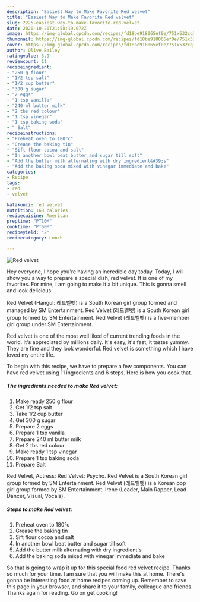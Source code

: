 ```yaml
---
description: "Easiest Way to Make Favorite Red velvet"
title: "Easiest Way to Make Favorite Red velvet"
slug: 2225-easiest-way-to-make-favorite-red-velvet
date: 2020-10-20T21:58:19.072Z
image: https://img-global.cpcdn.com/recipes/fd18be918065ef0e/751x532cq70/red-velvet-recipe-main-photo.jpg
thumbnail: https://img-global.cpcdn.com/recipes/fd18be918065ef0e/751x532cq70/red-velvet-recipe-main-photo.jpg
cover: https://img-global.cpcdn.com/recipes/fd18be918065ef0e/751x532cq70/red-velvet-recipe-main-photo.jpg
author: Olive Bailey
ratingvalue: 3.9
reviewcount: 11
recipeingredient:
- "250 g flour"
- "1/2 tsp salt"
- "1/2 cup butter"
- "300 g sugar"
- "2 eggs"
- "1 tsp vanilla"
- "240 ml butter milk"
- "2 tbs red colour"
- "1 tsp vinegar"
- "1 tsp baking soda"
- " Salt"
recipeinstructions:
- "Preheat oven to 180°c"
- "Grease the baking tin"
- "Sift flour cocoa and salt"
- "In another bowl beat butter and sugar till soft"
- "Add the butter milk alternating with dry ingredient&#39;s"
- "Add the baking soda mixed with vinegar immediate and bake"
categories:
- Recipe
tags:
- red
- velvet

katakunci: red velvet 
nutrition: 168 calories
recipecuisine: American
preptime: "PT10M"
cooktime: "PT60M"
recipeyield: "2"
recipecategory: Lunch

---
```



![Red velvet](https://img-global.cpcdn.com/recipes/fd18be918065ef0e/751x532cq70/red-velvet-recipe-main-photo.jpg)

Hey everyone, I hope you're having an incredible day today. Today, I will show you a way to prepare a special dish, red velvet. It is one of my favorites. For mine, I am going to make it a bit unique. This is gonna smell and look delicious.

Red Velvet (Hangul: 레드벨벳) is a South Korean girl group formed and managed by SM Entertainment. Red Velvet (레드벨벳) is a South Korean girl group formed by SM Entertainment. Red Velvet (레드벨벳) is a five-member girl group under SM Entertainment.

Red velvet is one of the most well liked of current trending foods in the world. It's appreciated by millions daily. It's easy, it's fast, it tastes yummy. They are fine and they look wonderful. Red velvet is something which I have loved my entire life.


To begin with this recipe, we have to prepare a few components. You can have red velvet using 11 ingredients and 6 steps. Here is how you cook that.

<!--inarticleads1-->

##### The ingredients needed to make Red velvet:

1. Make ready 250 g flour
1. Get 1/2 tsp salt
1. Take 1/2 cup butter
1. Get 300 g sugar
1. Prepare 2 eggs
1. Prepare 1 tsp vanilla
1. Prepare 240 ml butter milk
1. Get 2 tbs red colour
1. Make ready 1 tsp vinegar
1. Prepare 1 tsp baking soda
1. Prepare  Salt


Red Velvet, Actress: Red Velvet: Psycho. Red Velvet is a South Korean girl group formed by SM Entertainment. Red Velvet (레드벨벳) is a Korean pop girl group formed by SM Entertainment. Irene (Leader, Main Rapper, Lead Dancer, Visual, Vocals). 

<!--inarticleads2-->

##### Steps to make Red velvet:

1. Preheat oven to 180°c
1. Grease the baking tin
1. Sift flour cocoa and salt
1. In another bowl beat butter and sugar till soft
1. Add the butter milk alternating with dry ingredient&#39;s
1. Add the baking soda mixed with vinegar immediate and bake




So that is going to wrap it up for this special food red velvet recipe. Thanks so much for your time. I am sure that you will make this at home. There's gonna be interesting food at home recipes coming up. Remember to save this page in your browser, and share it to your family, colleague and friends. Thanks again for reading. Go on get cooking!
